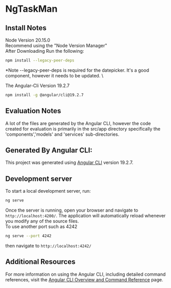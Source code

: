 # NgTaskMan

## Install Notes
Node Version 20.15.0 \
Recommend using the "Node Version Manager" \
After Downloading Run the following:
```bash
npm install --legacy-peer-deps
```
*Note --legacy-peer-deps is required for the datepicker. It's a good component, however it needs to be updated. \

The Angular-Cli Version 19.2.7
```bash
npm install -g @angular/cli@19.2.7
```


## Evaluation Notes
A lot of the files are generated by the Angular CLI, however the code created for evaluation is primarily in the src/app directory specifically the 'components','models' and 'services' sub-directories.

## Generated By Angular CLI:

This project was generated using [Angular CLI](https://github.com/angular/angular-cli) version 19.2.7.
## Development server

To start a local development server, run:

```bash
ng serve
```
Once the server is running, open your browser and navigate to `http://localhost:4200/`. The application will automatically reload whenever you modify any of the source files. \
To use another port such as 4242

```bash
ng serve --port 4242
```
then navigate to `http://localhost:4242/`

## Additional Resources

For more information on using the Angular CLI, including detailed command references, visit the [Angular CLI Overview and Command Reference](https://angular.dev/tools/cli) page.
